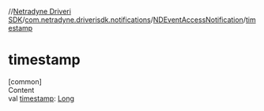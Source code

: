 //[Netradyne Driveri SDK](../../index.md)/[com.netradyne.driverisdk.notifications](../index.md)/[NDEventAccessNotification](index.md)/[timestamp](timestamp.md)



# timestamp  
[common]  
Content  
val [timestamp](timestamp.md): [Long](https://kotlinlang.org/api/latest/jvm/stdlib/kotlin/-long/index.html)  



